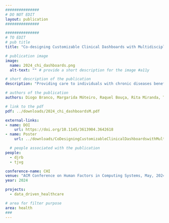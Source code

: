 ```yaml
---
###############
# DO NOT EDIT
layout: publication
###############

###############
# TO EDIT
# pub title
title: "Co-designing Customizable Clinical Dashboards with Multidisciplinary Teams: Bridging the Gap in Chronic Disease Care"

# publication image
image:
  name: 2024_chi_dashboards.png
  alt-text: "" # provide a short description for the image #a11y

# short description of the publication
description: "Providing care to individuals with chronic diseases benefits from a multidisciplinary approach and longitudinal symptom, event, and disease monitoring, in and out of clinical facilities. This paper explores the challenges and opportunities of multidisciplinary clinical dashboards to support clinicians caring for people with chronic diseases. We report on a focus group and co-design workshops with a multidisciplinary team of clinicians and HCI researchers. We offer insights into how technological outcomes and visualizations can enhance clinical practice and the intricacies of information-sharing dynamics. We discuss the potential of dashboards to trigger actions in clinical settings and emphasize the benefits of customizable dashboards."

# authors of the publication
authors: Diogo Branco, Margarida Móteiro, Raquel Bouça, Rita Miranda, Tiago Reis, ,Élia Decoroso, Rita Cardoso, Joana Ramalho, Filipa Rato, Joana Malheiro, Diana Miranda, Verónica Caniça, Filipa Pona-Ferreira, Daniela Guerreiro, Mariana Leitão, Alexandra Saúde Braz, Joaquim Ferreira, Tiago Guerreiro

# link to the pdf
pdf: ../downloads/2024_chi_dashboardsM.pdf

external-links:
- name: DOI
    url: https://doi.org/10.1145/3613904.3642618
- name: Poster
    url: ../downloads/CoDesigningCustomizableClinicalDashboardswithMultidisciplinaryTeamsPoster.pdf

  # people associated with the publication
people:
  - djrb
  - tjvg

conference-name: CHI
venue: "ACM Conference on Human Factors in Computing Systems, May, 2024"
year: 2024

projects:
  - data_driven_healthcare

# area for filter purpose
area: health
###
---
```

